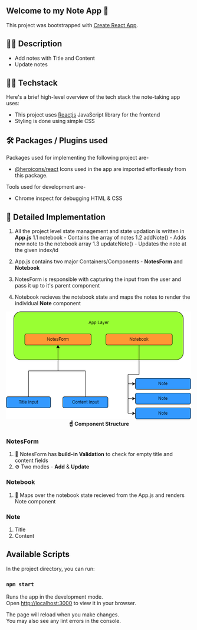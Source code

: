 ## Welcome to my Note App 🤩

This project was bootstrapped with [Create React App](https://github.com/facebook/create-react-app).

## 🦸‍♂️ Description

- Add notes with Title and Content
- Update notes

## 👨‍💻 Techstack

Here's a brief high-level overview of the tech stack the note-taking app uses:

- This project uses [Reactjs](https://reactjs.org/) JavaScript library for the frontend
- Styling is done using simple CSS

## 🛠 Packages / Plugins used

Packages used for implementing the following project are-

- [@heroicons/react](https://heroicons.com/)
  Icons used in the app are imported effortlessly from this package.

Tools used for development are-

- Chrome inspect for debugging HTML & CSS

## 🔎 Detailed Implementation

1. All the project level state management and state updation is written in <b>App.js</b>
   1.1 notebook - Contains the array of notes
   1.2 addNote() - Adds new note to the notebook array
   1.3 updateNote() - Updates the note at the given index/id

2. App.js contains two major Containers/Components - <b>NotesForm</b> and <b>Notebook</b>
3. NotesForm is responsible with capturing the input from the user and pass it up to it's parent component
4. Notebook recieves the notebook state and maps the notes to render the individual <b>Note</b> component

<img src="./public/phera.drawio.png" />
<div style="display:flex;align-items:center; justify-content:center;"><b>☝ Component Structure</b></div>

### NotesForm

1. 👮 NotesForm has <b> build-in Validation</b> to check for empty title and content fields
2. ⚙ Two modes - <b>Add</b> & <b>Update</b>

### Notebook

1. 📒 Maps over the notebook state recieved from the App.js and renders Note component

### Note

1. Title
2. Content

## Available Scripts

In the project directory, you can run:

### `npm start`

Runs the app in the development mode.\
Open [http://localhost:3000](http://localhost:3000) to view it in your browser.

The page will reload when you make changes.\
You may also see any lint errors in the console.
